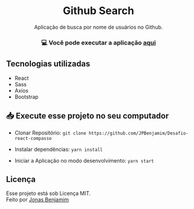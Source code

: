 <h1 align=center> Github Search</h1>

<p align=center> Aplicação de busca por nome de usuários no Github.

<h3 align=center>

💻 **Você pode executar a aplicação [aqui](https://usergitsearch.netlify.app/)**

</h3>

<p align=center>


</p>


## Tecnologias utilizadas

- React
- Sass
- Axios
- Bootstrap



## 📥 Execute esse projeto no seu computador

- Clonar Repositório: `git clone https://github.com/JPBenjamim/Desafio-react-compasso`

- Instalar dependências: `yarn install`
 
- Iniciar a Aplicação no modo desenvolvimento: `yarn start`



## Licença

Esse projeto está sob Licença MIT.<br>
Feito por [Jonas Benjamim](https://github.com/JPBenjamim)
